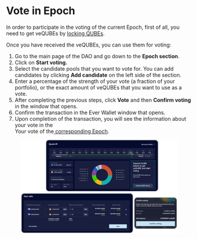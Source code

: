 # Vote in Epoch

In order to participate in the voting of the current Epoch, first of all, you need to get veQUBEs by [locking QUBEs](lock-tokens.md).&#x20;

Once you have received the veQUBEs, you can use them for voting:

1. Go to the main page of the DAO and go down to the **Epoch section**.
2. Click on **Start voting.**
3. Select the candidate pools that you want to vote for. You can add candidates by clicking **Add candidate** on the left side of the section.
4. Enter a percentage of the strength of your vote (a fraction of your portfolio), or the exact amount of veQUBEs that you want to use as a vote.
5. After completing the previous steps, click **Vote** and then **Confirm voting** in the window that opens.
6. Confirm the transaction in the Ever Wallet window that opens.
7. Upon completion of the transaction, you will see the information about your vote in the\
   Your vote of the[ corresponding Epoch](../interface/epoch.md).

<figure><img src="../../../.gitbook/assets/image (140).png" alt=""><figcaption></figcaption></figure>
